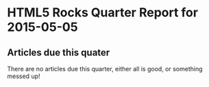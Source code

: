 HTML5 Rocks Quarter Report for 2015-05-05
=========================================

Articles due this quater
------------------------

There are no articles due this quarter, either all is good, or something messed up!

